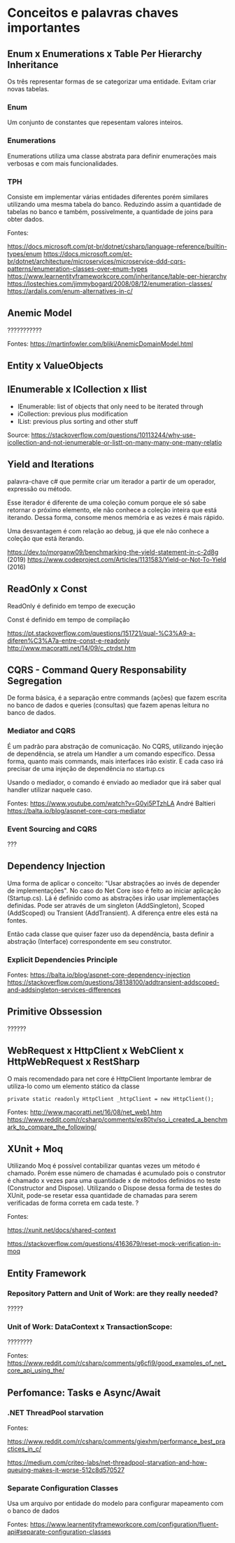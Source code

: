 # Conceitos e palavras chaves importantes

## Enum x Enumerations x Table Per Hierarchy Inheritance
Os três representar formas de se categorizar uma entidade. Evitam criar novas tabelas.

### Enum
Um conjunto de constantes que repesentam valores inteiros.

### Enumerations
Enumerations utiliza uma classe abstrata para definir enumerações mais verbosas e com mais funcionalidades.

### TPH
Consiste em implementar várias entidades diferentes porém similares utilizando uma mesma tabela do banco. Reduzindo assim a quantidade de tabelas no banco e também, possivelmente, a quantidade de joins para obter dados.

Fontes:

https://docs.microsoft.com/pt-br/dotnet/csharp/language-reference/builtin-types/enum
https://docs.microsoft.com/pt-br/dotnet/architecture/microservices/microservice-ddd-cqrs-patterns/enumeration-classes-over-enum-types
https://www.learnentityframeworkcore.com/inheritance/table-per-hierarchy
https://lostechies.com/jimmybogard/2008/08/12/enumeration-classes/
https://ardalis.com/enum-alternatives-in-c/

## Anemic Model
???????????

Fontes: 
https://martinfowler.com/bliki/AnemicDomainModel.html

## Entity x ValueObjects

## IEnumerable x ICollection x Ilist

- IEnumerable: list of objects that only need to be iterated through
- iCollection: previous plus modification
- IList: previous plus sorting and other stuff

Source: https://stackoverflow.com/questions/10113244/why-use-icollection-and-not-ienumerable-or-listt-on-many-many-one-many-relatio

## Yield and Iterations

palavra-chave c# que permite criar um iterador a partir de um operador, expressão ou método.

Esse iterador é diferente de uma coleção comum porque ele só sabe retornar o próximo elemento,
ele não conhece a coleção inteira que está iterando. Dessa forma, consome menos memória e as vezes é mais rápido.

Uma desvantagem é com relação ao debug, já que ele não conhece a coleção que está iterando.

https://dev.to/morganw09/benchmarking-the-yield-statement-in-c-2d8g (2019)
https://www.codeproject.com/Articles/1131583/Yield-or-Not-To-Yield (2016)


## ReadOnly x Const

ReadOnly é definido em tempo de execução

Const é definido em tempo de compilação 

https://pt.stackoverflow.com/questions/151721/qual-%C3%A9-a-diferen%C3%A7a-entre-const-e-readonly
http://www.macoratti.net/14/09/c_ctrdst.htm

## CQRS - Command Query Responsability Segregation
De forma básica, é a separação entre commands (ações) que fazem escrita no banco de dados
e queries (consultas) que fazem apenas leitura no banco de dados.

### Mediator and CQRS

É um padrão para abstração de comunicação.
No CQRS, utilizando injeção de dependência, se atrela um Handler a um comando específico.
Dessa forma, quanto mais commands, mais interfaces irão existir. E cada caso irá precisar
de uma injeção de dependência no startup.cs

Usando  o mediador, o comando é enviado ao mediador que irá saber qual handler utilizar naquele caso.

Fontes:
https://www.youtube.com/watch?v=G0yi5PTzhLA André Baltieri
https://balta.io/blog/aspnet-core-cqrs-mediator

### Event Sourcing and CQRS
???


## Dependency Injection
Uma forma de aplicar o conceito: "Usar abstrações ao invés de depender de implementações".
No caso do Net Core isso é feito ao iniciar aplicação (Startup.cs). Lá é definido como as abstrações
irão usar implementações definidas. Pode ser através de um singleton (AddSingleton), Scoped (AddScoped) ou Transient (AddTransient). A diferença entre eles está na fontes.

Então cada classe que quiser fazer uso da dependência, basta definir a abstração (Interface) correspondente
em seu construtor.

### Explicit Dependencies Principle

Fontes:
https://balta.io/blog/aspnet-core-dependency-injection
https://stackoverflow.com/questions/38138100/addtransient-addscoped-and-addsingleton-services-differences

## Primitive Obssession
??????

## WebRequest x HttpClient x WebClient x HttpWebRequest x RestSharp
O mais recomendado para net core é HttpClient
Importante lembrar de utiliza-lo como um elemento stático da classe

```
private static readonly HttpClient _httpClient = new HttpClient();
```

Fontes:
http://www.macoratti.net/16/08/net_web1.htm
https://www.reddit.com/r/csharp/comments/ex80tv/so_i_created_a_benchmark_to_compare_the_following/

## XUnit + Moq
Utilizando Moq é possível contabilizar quantas vezes um método é chamado. Porém esse número de chamadas é acumulado pois o construtor é chamado x vezes para uma quantidade x de métodos definidos no teste (Constructor and Dispose).
Utilizando o Dispose dessa forma de testes do XUnit, pode-se resetar essa quantidade de chamadas para serem verificadas de forma correta em cada teste.
?

Fontes:

https://xunit.net/docs/shared-context

https://stackoverflow.com/questions/4163679/reset-mock-verification-in-moq

## Entity Framework

### Repository Pattern and Unit of Work: are they really needed?
?????

### Unit of Work: DataContext x TransactionScope:
????????

Fontes:
https://www.reddit.com/r/csharp/comments/g6cfi9/good_examples_of_net_core_api_using_the/

## Perfomance: Tasks e Async/Await

### .NET ThreadPool starvation

Fontes:

https://www.reddit.com/r/csharp/comments/giexhm/performance_best_practices_in_c/

https://medium.com/criteo-labs/net-threadpool-starvation-and-how-queuing-makes-it-worse-512c8d570527

### Separate Configuration Classes
Usa um arquivo por entidade do modelo para configurar mapeamento com o banco de dados

Fontes:
https://www.learnentityframeworkcore.com/configuration/fluent-api#separate-configuration-classes
